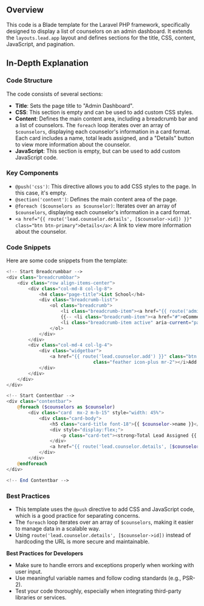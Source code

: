 **Overview**
-----------

This code is a Blade template for the Laravel PHP framework, specifically designed to display a list of counselors on an admin dashboard. It extends the `layouts.lead.app` layout and defines sections for the title, CSS, content, JavaScript, and pagination.

**In-Depth Explanation**
------------------------

### Code Structure

The code consists of several sections:

*   **Title**: Sets the page title to "Admin Dashboard".
*   **CSS**: This section is empty and can be used to add custom CSS styles.
*   **Content**: Defines the main content area, including a breadcrumb bar and a list of counselors. The `foreach` loop iterates over an array of `$counselors`, displaying each counselor's information in a card format. Each card includes a name, total leads assigned, and a "Details" button to view more information about the counselor.
*   **JavaScript**: This section is empty, but can be used to add custom JavaScript code.

### Key Components

*   `@push('css')`: This directive allows you to add CSS styles to the page. In this case, it's empty.
*   `@section('content')`: Defines the main content area of the page.
*   `@foreach ($counselors as $counselor)`: Iterates over an array of `$counselors`, displaying each counselor's information in a card format.
*   `<a href="{{ route('lead.counselor.details', [$counselor->id]) }}" class="btn btn-primary">Details</a>`: A link to view more information about the counselor.

### Code Snippets

Here are some code snippets from the template:

```php
<!-- Start Breadcrumbbar -->
<div class="breadcrumbbar">
    <div class="row align-items-center">
        <div class="col-md-8 col-lg-8">
            <h4 class="page-title">List School</h4>
            <div class="breadcrumb-list">
                <ol class="breadcrumb">
                    <li class="breadcrumb-item"><a href="{{ route('admin.home') }}">Home</a></li>
                    {{-- <li class="breadcrumb-item"><a href="#">eCommerce</a></li> --}}
                    <li class="breadcrumb-item active" aria-current="page">List Counselor</li>
                </ol>
            </div>
        </div>
        <div class="col-md-4 col-lg-4">
            <div class="widgetbar">
                <a href="{{ route('lead.counselor.add') }}" class="btn btn-primary-rgba"><i
                                class="feather icon-plus mr-2"></i>Add Counselor</a>
            </div>
        </div>
    </div>
</div>

<!-- Start Contentbar -->
<div class="contentbar">
    @foreach ($counselors as $counselor)
        <div class="card  mx-2 m-b-15" style="width: 45%">
            <div class="card-body">
                <h5 class="card-title font-18">{{ $counselor->name }}</h5>
                <div style="display:flex;">
                    <p class="card-tet"><strong>Total Lead Assigned {{ sizeof($counselor->assign_leads) }}</strong></p>
                </div>
                <a href="{{ route('lead.counselor.details', [$counselor->id]) }}" class="btn btn-primary">Details</a>
            </div>
        </div>
    @endforeach
</div>

<!-- End Contentbar -->
```

### Best Practices

*   This template uses the `@push` directive to add CSS and JavaScript code, which is a good practice for separating concerns.
*   The `foreach` loop iterates over an array of `$counselors`, making it easier to manage data in a scalable way.
*   Using `route('lead.counselor.details', [$counselor->id])` instead of hardcoding the URL is more secure and maintainable.

**Best Practices for Developers**

*   Make sure to handle errors and exceptions properly when working with user input.
*   Use meaningful variable names and follow coding standards (e.g., PSR-2).
*   Test your code thoroughly, especially when integrating third-party libraries or services.